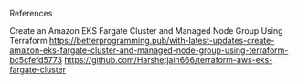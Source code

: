 References

Create an Amazon EKS Fargate Cluster and Managed Node Group Using Terraform
https://betterprogramming.pub/with-latest-updates-create-amazon-eks-fargate-cluster-and-managed-node-group-using-terraform-bc5cfefd5773
https://github.com/Harshetjain666/terraform-aws-eks-fargate-cluster
